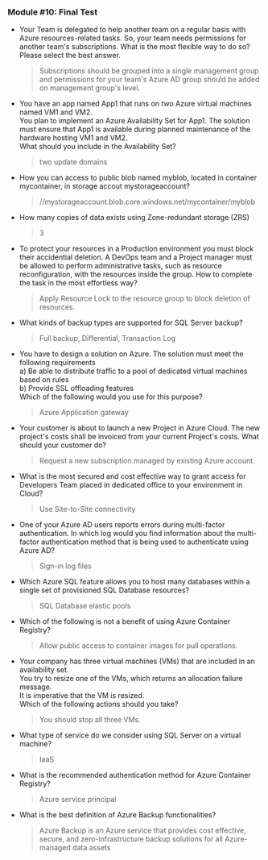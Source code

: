 ### Module #10: Final Test

- Your Team is delegated to help another team on a regular basis with Azure resources-related tasks. So, your team needs permissions for another team's subscriptions. What is the most flexible way to do so? Please select the best answer.
  > Subscriptions should be grouped into a single management group and permissions for your team's Azure AD group should be added on management group's level.

- You have an app named App1 that runs on two Azure virtual machines named VM1 and VM2.  
You plan to implement an Azure Availability Set for App1. The solution must ensure that App1 is available during planned maintenance of the hardware hosting VM1 and VM2.  
What should you include in the Availability Set?
  > two update domains

- How you can access to public blob named myblob, located in container mycontainer, in storage accout mystorageaccount?
  > //mystorageaccount.blob.core.windows.net/mycontainer/myblob

- How many copies of data exists using Zone-redundant storage (ZRS)
  > 3

- To protect your resources in a Production environment you must block their accidential deletion. A DevOps team and a Project manager must be allowed to perform administrative tasks, such as resource reconfiguration, with the resources inside the group. How to complete the task in the most effortless way?
  > Apply Resource Lock to the resource group to block deletion of resources.

- What kinds of backup types are supported for SQL Server backup?
  > Full backup, Differential, Transaction Log

- You have to design a solution on Azure. The solution must meet the following requirements  
a) Be able to distribute traffic to a pool of dedicated virtual machines based on rules  
b) Provide SSL offloading features  
Which of the following would you use for this purpose?
  > Azure Application gateway

- Your customer is about to launch a new Project in Azure Cloud. The new project's costs shall be invoiced from your current Project's costs. What should your customer do?
  > Request a new subscription managed by existing Azure account.

- What is the most secured and cost effective way to grant access for Developers Team placed in dedicated office to your environment in Cloud?
  > Use Site-to-Site connectivity

- One of your Azure AD users reports errors during multi-factor authentication. In which log would you find information about the multi-factor authentication method that is being used to authenticate using Azure AD?
  > Sign-in log files

- Which Azure SQL feature allows you to host many databases within a single set of provisioned SQL Database resources?
  > SQL Database elastic pools

- Which of the following is not a benefit of using Azure Container Registry?
  > Allow public access to container images for pull operations.

- Your company has three virtual machines (VMs) that are included in an availability set.  
You try to resize one of the VMs, which returns an allocation failure message.  
It is imperative that the VM is resized.  
Which of the following actions should you take?
  > You should stop all three VMs.

- What type of service do we consider using SQL Server on a virtual machine?
  > IaaS

- What is the recommended authentication method for Azure Container Registry?
  > Azure service principal

- What is the best definition of Azure Backup functionalities?
  > Azure Backup is an Azure service that provides cost effective, secure, and zero-infrastructure backup solutions for all Azure-managed data assets
